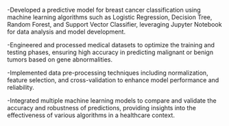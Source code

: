 -Developed a predictive model for breast cancer classification using machine learning algorithms such as Logistic Regression, Decision Tree, Random Forest, and Support Vector Classifier, leveraging Jupyter Notebook for data analysis and model development.

-Engineered and processed medical datasets to optimize the training and testing phases, ensuring high accuracy in predicting malignant or benign tumors based on gene abnormalities.

-Implemented data pre-processing techniques including normalization, feature selection, and cross-validation to enhance model performance and reliability.

-Integrated multiple machine learning models to compare and validate the accuracy and robustness of predictions, providing insights into the effectiveness of various algorithms in a healthcare context.
